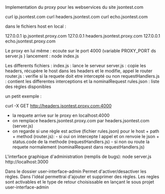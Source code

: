 
Implementation du proxy pour les webservices du site jsontest.com

curl ip.jsontest.com
curl headers.jsontest.com
curl echo.jsontest.com


dans le fichiers host en local : 

127.0.0.1 ip.jsontest.proxy.com
127.0.0.1 headers.jsontest.proxy.com
127.0.0.1 echo.jsontest.proxy.com

Le proxy en lui même :
ecoute sur le port 4000 (variable PROXY_PORT ds server.js )
lancement : node index.js

Les differents fichiers :
index.js : lance le serveur
server.js : copie les headers, récupère le host dans les headers et le modifie, appel le router
router.js : verifie si la requete doit etre intercepté ou non
requestHandlers.js : contient les differentes interceptions et la nominalRequest
rules.json : liste des règles disponibles

un petit exemple :

curl -X GET http://headers.jsontest.proxy.com:4000

- la requete arrive sur le proxy en localhost:4000
- on remplace headers.jsontest.proxy.com par headers.jsontest.com (server.js)
- on regarde si une règle est active (fichier rules.json) pour le host + path + method (router.js):
		- si oui on intercepte l appel et on renvoie le json + status.code de la methode (requestHandlers.js)
		- si non ou route la requete normalement (nominalRequest dans requestHandlers.js)

L'interface graphique d'administration (remplis de bugs):
node server.js
http://localhost:3000

Dans le dossier user-interface-admin
Permet d'activer/desactiver les règles.
Dans l'idéal permettrai d'ajouter et supprimer des règles.
Les regles sont activables et le type de retour choisissable en lançant le sous projet user-interface-admin



